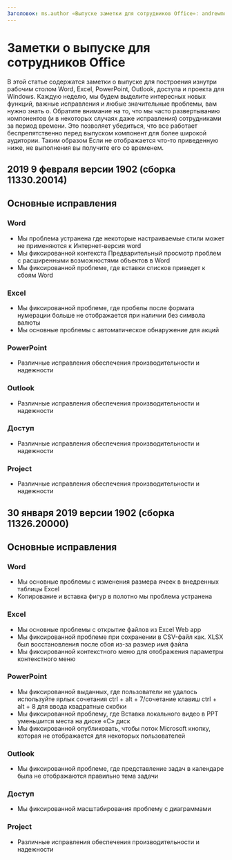 ```yaml
---
Заголовок: ms.author «Выпуске заметки для сотрудников Office»: andrewmo Автор: mikho диспетчера: andrewmo ms.date: 2/11/2019 ms.audience: Win32 Fast ms.topic: ссылаются ms.service: o365 профессиональный плюс localization_priority: критические ms.collection: RelNotes_ProPlus Описание: «предоставляет сотрудниками Fast аудитории с последними списком ключевых новых функций, исправления или известные проблемы
---
```


# <a name="release-notes-for-office-insiders"></a>Заметки о выпуске для сотрудников Office

В этой статье содержатся заметки о выпуске для построения изнутри рабочим столом Word, Excel, PowerPoint, Outlook, доступа и проекта для Windows. Каждую неделю, мы будем выделите интересных новых функций, важные исправления и любые значительные проблемы, вам нужно знать о. Обратите внимание на то, что мы часто развертыванию компонентов (и в некоторых случаях даже исправления) сотрудниками за период времени. Это позволяет убедиться, что все работает беспрепятственно перед выпуском компонент для более широкой аудитории. Таким образом Если не отображается что-то приведенную ниже, не выполнения вы получите его со временем.  

## <a name="february-9-2019-version-1902-build-1133020014"></a>2019 9 февраля версии 1902 (сборка 11330.20014)


## <a name="notable-fixes"></a>Основные исправления

### <a name="word"></a>Word 
- Мы проблема устранена где некоторые настраиваемые стили может не применяются к Интернет-версия word
- Мы фиксированной контекста Предварительный просмотр проблем с расширенными возможностями объектов в Word
- Мы фиксированной проблеме, где вставки списков приведет к сбоям Word

### <a name="excel"></a>Excel
- Мы фиксированной проблеме, где пробелы после формата нумерации больше не отображается при наличии без символа валюты
- Мы основные проблемы с автоматическое обнаружение для акций

### <a name="powerpoint"></a>PowerPoint
- Различные исправления обеспечения производительности и надежности

### <a name="outlook"></a>Outlook
- Различные исправления обеспечения производительности и надежности

### <a name="access"></a>Доступ
- Различные исправления обеспечения производительности и надежности

### <a name="project"></a>Project
- Различные исправления обеспечения производительности и надежности




## <a name="january-30-2019-version-1902-build-1132620000"></a>30 января 2019 версии 1902 (сборка 11326.20000)


## <a name="notable-fixes"></a>Основные исправления

### <a name="word"></a>Word 
- Мы основные проблемы с изменения размера ячеек в внедренных таблицы Excel
- Копирование и вставка фигур в полотно мы проблема устранена

### <a name="excel"></a>Excel
- Мы основные проблемы с открытие файлов из Excel Web app
- Мы фиксированной проблеме при сохранении в CSV-файл как. XLSX был восстановления после сбоя из-за размер имя файла
- Мы фиксированной контекстного меню для отображения параметры контекстного меню

### <a name="powerpoint"></a>PowerPoint
- Мы фиксированной выданных, где пользователи не удалось используйте ярлык сочетания ctrl + alt + 7/сочетание клавиш ctrl + alt + 8 для ввода квадратные скобки
- Мы фиксированной проблему, где Вставка локального видео в PPT уменьшится места на диске «C» диск
- Мы фиксированной опубликовать, чтобы поток Microsoft кнопку, которая не отображается для некоторых пользователей

### <a name="outlook"></a>Outlook
- Мы фиксированной проблеме, где представление задач в календаре была не отображаются правильно тема задачи

### <a name="access"></a>Доступ
- Мы фиксированной масштабирования проблему с диаграммами

### <a name="project"></a>Project
- Различные исправления обеспечения производительности и надежности
